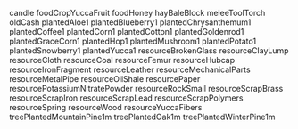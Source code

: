 candle
foodCropYuccaFruit
foodHoney
hayBaleBlock
meleeToolTorch
oldCash
plantedAloe1
plantedBlueberry1
plantedChrysanthemum1
plantedCoffee1
plantedCorn1
plantedCotton1
plantedGoldenrod1
plantedGraceCorn1
plantedHop1
plantedMushroom1
plantedPotato1
plantedSnowberry1
plantedYucca1
resourceBrokenGlass
resourceClayLump
resourceCloth
resourceCoal
resourceFemur
resourceHubcap
resourceIronFragment
resourceLeather
resourceMechanicalParts
resourceMetalPipe
resourceOilShale
resourcePaper
resourcePotassiumNitratePowder
resourceRockSmall
resourceScrapBrass
resourceScrapIron
resourceScrapLead
resourceScrapPolymers
resourceSpring
resourceWood
resourceYuccaFibers
treePlantedMountainPine1m
treePlantedOak1m
treePlantedWinterPine1m
